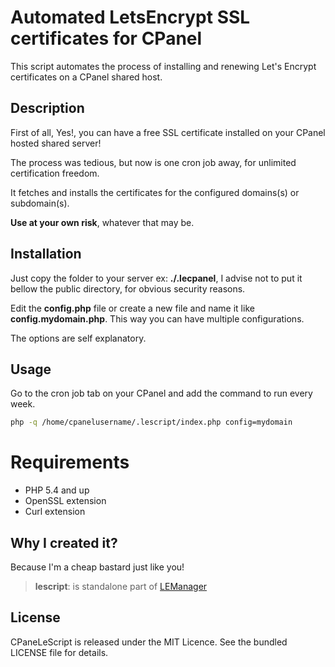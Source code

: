 # Automated LetsEncrypt SSL certificates for CPanel

This script automates the process of installing and renewing Let's Encrypt certificates on a CPanel shared host.

## Description

First of all, Yes!, you can have a free SSL certificate installed on your CPanel hosted shared server!

The process was tedious, but now is one cron job away, for unlimited certification freedom.

It fetches and installs the certificates for the configured domains(s) or subdomain(s).

**Use at your own risk**, whatever that may be.

## Installation

Just copy the folder to your server ex: **./.lecpanel**, I advise not to put it bellow the public directory, for obvious security reasons.

Edit the **config.php** file or create a new file and name it like **config.mydomain.php**. This way you can have multiple configurations.

The options are self explanatory.

## Usage

Go to the cron job tab on your CPanel and add the command to run every week.
```bash
php -q /home/cpanelusername/.lescript/index.php config=mydomain
```

Requirements
============

- PHP 5.4 and up
- OpenSSL extension
- Curl extension

## Why I created it?
Because I'm a cheap bastard just like you!

> **lescript**: is standalone part of [LEManager](https://github.com/analogic/lemanager)

## License
CPaneLeScript is released under the MIT Licence. See the bundled LICENSE file for details.